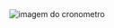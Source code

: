 <!DOCTYPE html>
<html lang="pr-br">
<head>
    <meta charset="UTF-8">
    <meta http-equiv="X-UA-Compatible" content="IE=edge">
    <meta name="viewport" content="width=device-width, initial-scale=1.0">
    <title>Cronômetro</title>
</head>
<body>
    <img src="../IMAGENS GITHUB/cronômetro.png" alt="imagem do cronometro">
</body>
</html>
